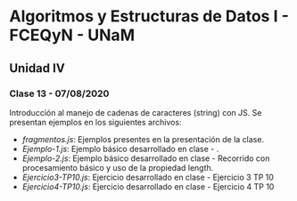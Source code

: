 # Algoritmos y Estructuras de Datos I - FCEQyN - UNaM

## Unidad IV

### Clase 13 - 07/08/2020

Introducción al manejo de cadenas de caracteres (string) con JS. Se presentan ejemplos en los siguientes archivos:

* _fragmentos.js_: Ejemplos presentes en la presentación de la clase.
* _Ejemplo-1.js_: Ejemplo básico desarrollado en clase - .
* _Ejemplo-2.js_: Ejemplo básico desarrollado en clase - Recorrido con procesamiento básico y uso de la propiedad length.
* _Ejercicio3-TP10.js_: Ejercicio desarrollado en clase - Ejercicio 3 TP 10
* _Ejercicio4-TP10.js_: Ejercicio desarrollado en clase - Ejercicio 4 TP 10
